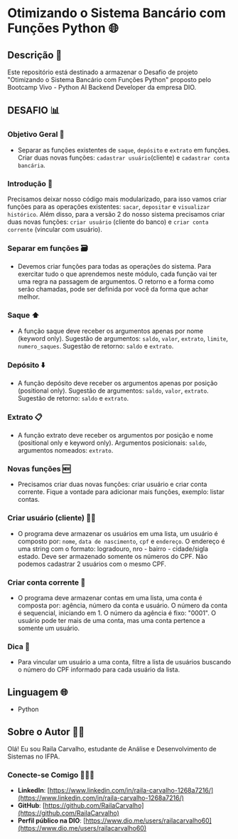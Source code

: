 # Otimizando o Sistema Bancário com Funções Python 🌐

## Descrição 📒
Este repositório está destinado a armazenar o Desafio de projeto "Otimizando o Sistema Bancário com Funções Python" proposto pelo Bootcamp Vivo - Python AI Backend Developer da empresa DIO.

## DESAFIO 📊
### Objetivo Geral 🧿
- Separar as funções existentes de ```saque```, ```depósito``` e ```extrato``` em funções. Criar duas novas funções: ```cadastrar usuário```(cliente) e ```cadastrar conta bancária```.

### Introdução 📖
Precisamos deixar nosso código mais modularizado, para isso vamos criar funções para as operações existentes: ```sacar```, ```depositar``` e ```visualizar histórico```. Além disso, para a versão 2 do nosso sistema precisamos criar duas novas funções: ```criar usuário``` (cliente do banco) e ```criar conta corrente``` (vincular com usuário).

### Separar em funções 🗃️
- Devemos criar funções para todas as operações do sistema. Para exercitar tudo o que aprendemos neste módulo, cada função vai ter uma regra na passagem de argumentos. O retorno e a forma como serão chamadas, pode ser definida por você da forma que achar melhor.

### Saque ⬆️
- A função saque deve receber os argumentos apenas por nome (keyword only). Sugestão de argumentos: ```saldo```, ```valor```, ```extrato```, ```limite```, ```numero_saques```. Sugestão de retorno: ```saldo``` e ```extrato```.

### Depósito ⬇️
- A função depósito deve receber os argumentos apenas por posição (positional only). Sugestão de argumentos: ```saldo```, ```valor```, ```extrato```. Sugestão de retorno: ```saldo``` e ```extrato```.

### Extrato 📋
- A função extrato deve receber os argumentos por posição e nome (positional only e keyword only). Argumentos posicionais: ```saldo```, argumentos nomeados: ```extrato```.

### Novas funções 🆕
- Precisamos criar duas novas funções: criar usuário e criar conta corrente. Fique a vontade para adicionar mais funções, exemplo: listar contas.

### Criar usuário (cliente) 👨🏽
- O programa deve armazenar os usuários em uma lista, um usuário é composto por: ```nome```, ```data de nascimento```, ```cpf``` e ```endereço```. O endereço é uma string com o formato: logradouro, nro - bairro - cidade/sigla estado. Deve ser armazenado somente os números do CPF. Não podemos cadastrar 2 usuários com o mesmo CPF.

### Criar conta corrente 🧾
- O programa deve armazenar contas em uma lista, uma conta é composta por: agência, número da conta e usuário. O número da conta é sequencial, iniciando em 1. O número da agência é fixo: "0001". O usuário pode ter mais de uma conta, mas uma conta pertence a somente um usuário.

### Dica 🧩
- Para vincular um usuário a uma conta, filtre a lista de usuários buscando o número do CPF informado para cada usuário da lista.

## Linguagem 🌐
- Python

## Sobre o Autor 👩‍💻
Olá! Eu sou Raila Carvalho, estudante de Análise e Desenvolvimento de Sistemas no IFPA.

### Conecte-se Comigo 🧑‍🤝‍🧑
- **LinkedIn**: [https://www.linkedin.com/in/raila-carvalho-1268a7216/](https://www.linkedin.com/in/raila-carvalho-1268a7216/)
- **GitHub**: [https://github.com/RailaCarvalho](https://github.com/RailaCarvalho)
- **Perfil público na DIO**: [https://www.dio.me/users/railacarvalho60](https://www.dio.me/users/railacarvalho60)

